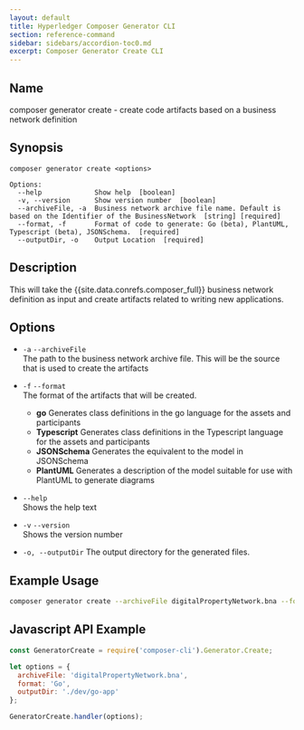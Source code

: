```yaml
---
layout: default
title: Hyperledger Composer Generator CLI
section: reference-command
sidebar: sidebars/accordion-toc0.md
excerpt: Composer Generator Create CLI
---
```


## Name

composer generator create - create code artifacts based on a business network definition

## Synopsis

```
composer generator create <options>

Options:
  --help             Show help  [boolean]
  -v, --version      Show version number  [boolean]
  --archiveFile, -a  Business network archive file name. Default is based on the Identifier of the BusinessNetwork  [string] [required]
  --format, -f       Format of code to generate: Go (beta), PlantUML, Typescript (beta), JSONSchema.  [required]
  --outputDir, -o    Output Location  [required]

```

## Description

This will take the {{site.data.conrefs.composer_full}} business network definition as input and create artifacts related to writing new applications.

## Options

* `-a` `--archiveFile`  
The path to the business network archive file. This will be the source that is used to create the artifacts
* `-f` `--format`  
The format of the artifacts that will be created.
   * **go** Generates class definitions in the go language for the assets and participants
   * **Typescript** Generates class definitions in the Typescript language for the assets and participants
   * **JSONSchema** Generates the equivalent to the model in JSONSchema
   * **PlantUML** Generates a description of the model suitable for use with PlantUML to generate diagrams

* `--help`  
Shows the help text
* `-v` `--version`  
Shows the version number
* `-o, --outputDir`
The output directory for the generated files.

## Example Usage

```bash
composer generator create --archiveFile digitalPropertyNetwork.bna --format Go --outputDir ./dev/go-app
```

## Javascript API Example

```javascript
const GeneratorCreate = require('composer-cli').Generator.Create;

let options = {
  archiveFile: 'digitalPropertyNetwork.bna',
  format: 'Go',
  outputDir: './dev/go-app'
};

GeneratorCreate.handler(options);
```
